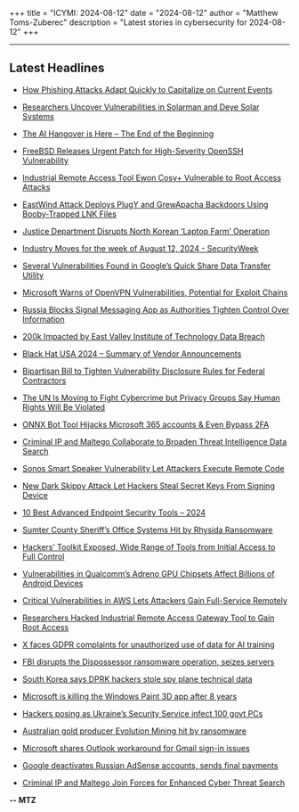 +++
title = "ICYMI: 2024-08-12"
date = "2024-08-12"
author = "Matthew Toms-Zuberec"
description = "Latest stories in cybersecurity for 2024-08-12"
+++

---------------------------------------------------------------------------
## Latest Headlines
- [How Phishing Attacks Adapt Quickly to Capitalize on Current Events](https://thehackernews.com/2024/08/how-phishing-attacks-adapt-quickly-to.html)

- [Researchers Uncover Vulnerabilities in Solarman and Deye Solar Systems](https://thehackernews.com/2024/08/researchers-uncover-vulnerabilities-in.html)

- [The AI Hangover is Here – The End of the Beginning](https://thehackernews.com/2024/08/the-ai-hangover-is-here-end-of-beginning.html)

- [FreeBSD Releases Urgent Patch for High-Severity OpenSSH Vulnerability](https://thehackernews.com/2024/08/freebsd-releases-urgent-patch-for-high.html)

- [Industrial Remote Access Tool Ewon Cosy+ Vulnerable to Root Access Attacks](https://thehackernews.com/2024/08/industrial-remote-access-tool-ewon-cosy.html)

- [EastWind Attack Deploys PlugY and GrewApacha Backdoors Using Booby-Trapped LNK Files](https://thehackernews.com/2024/08/russian-government-hit-by-eastwind.html)

- [Justice Department Disrupts North Korean ‘Laptop Farm’ Operation](https://www.securityweek.com/justice-department-disrupts-north-korean-laptop-farm-operation/)

- [Industry Moves for the week of August 12, 2024 - SecurityWeek](https://www.securityweek.com/industry-moves/aug-12-2024/)

- [Several Vulnerabilities Found in Google’s Quick Share Data Transfer Utility](https://www.securityweek.com/several-vulnerabilities-found-in-googles-quick-share-data-transfer-utility/)

- [Microsoft Warns of OpenVPN Vulnerabilities, Potential for Exploit Chains](https://www.securityweek.com/microsoft-warns-of-openvpn-vulnerabilities-potential-for-exploit-chains/)

- [Russia Blocks Signal Messaging App as Authorities Tighten Control Over Information](https://www.securityweek.com/russia-blocks-signal-messaging-app-as-authorities-tighten-control-over-information/)

- [200k Impacted by East Valley Institute of Technology Data Breach](https://www.securityweek.com/200k-impacted-by-east-valley-institute-of-technology-data-breach/)

- [Black Hat USA 2024 – Summary of Vendor Announcements](https://www.securityweek.com/black-hat-usa-2024-summary-of-vendor-announcements/)

- [Bipartisan Bill to Tighten Vulnerability Disclosure Rules for Federal Contractors](https://www.securityweek.com/bipartisan-bill-to-tighten-vulnerability-disclosure-rules-for-federal-contractors/)

- [The UN Is Moving to Fight Cybercrime but Privacy Groups Say Human Rights Will Be Violated](https://www.securityweek.com/the-un-is-moving-to-fight-cybercrime-but-privacy-groups-say-human-rights-will-be-violated/)

- [ONNX Bot Tool Hijacks Microsoft 365 accounts & Even Bypass 2FA](https://cybersecuritynews.com/onnx-bot-hijacks-microsoft-365-accounts-even-bypass-2fa/)

- [Criminal IP and Maltego Collaborate to Broaden Threat Intelligence Data Search](https://cybersecuritynews.com/broaden-threat-intelligence-data-search/)

- [Sonos Smart Speaker Vulnerability Let Attackers Execute Remote Code](https://cybersecuritynews.com/sonos-vulnerability-remote-code/)

- [New Dark Skippy Attack Let Hackers Steal Secret Keys From Signing Device](https://cybersecuritynews.com/dark-skippy-attack/)

- [10 Best Advanced Endpoint Security Tools – 2024](https://cybersecuritynews.com/endpoint-security-tools/)

- [Sumter County Sheriff’s Office Systems Hit by Rhysida Ransomware](https://cybersecuritynews.com/sumter-county-rhysida-ransomware/)

- [Hackers’ Toolkit Exposed, Wide Range of Tools from Initial Access to Full Control](https://cybersecuritynews.com/hackers-toolkit-exposed/)

- [Vulnerabilities in Qualcomm’s Adreno GPU Chipsets Affect Billions of Android Devices](https://cybersecuritynews.com/vulnerabilities-in-qualcomms-adreno-gpu-chipset/)

- [Critical Vulnerabilities in AWS Lets Attackers Gain Full-Service Remotely](https://cybersecuritynews.com/mutiple-vulnerabilities-found-in-aws/)

- [Researchers Hacked Industrial Remote Access Gateway Tool to Gain Root Access](https://cybersecuritynews.com/industrial-remote-access-gateway-tool-hacked/)

- [X faces GDPR complaints for unauthorized use of data for AI training](https://www.bleepingcomputer.com/news/artificial-intelligence/x-faces-gdpr-complaints-for-unauthorized-use-of-data-for-ai-training/)

- [FBI disrupts the Dispossessor ransomware operation, seizes servers](https://www.bleepingcomputer.com/news/security/fbi-disrupts-the-dispossessor-ransomware-operation-seizes-servers/)

- [South Korea says DPRK hackers stole spy plane technical data](https://www.bleepingcomputer.com/news/security/south-korea-says-dprk-hackers-stole-spy-plane-technical-data/)

- [Microsoft is killing the Windows Paint 3D app after 8 years](https://www.bleepingcomputer.com/news/microsoft/microsoft-is-killing-the-windows-paint-3d-app-after-8-years/)

- [Hackers posing as Ukraine’s Security Service infect 100 govt PCs](https://www.bleepingcomputer.com/news/security/hackers-posing-as-ukraines-security-service-infect-100-govt-pcs/)

- [Australian gold producer Evolution Mining hit by ransomware](https://www.bleepingcomputer.com/news/security/australian-gold-producer-evolution-mining-hit-by-ransomware/)

- [Microsoft shares Outlook workaround for Gmail sign-in issues](https://www.bleepingcomputer.com/news/microsoft/microsoft-shares-outlook-workaround-for-gmail-sign-in-issues/)

- [Google deactivates Russian AdSense accounts, sends final payments](https://www.bleepingcomputer.com/news/google/google-deactivates-russian-adsense-accounts-sends-final-payments/)

- [Criminal IP and Maltego Join Forces for Enhanced Cyber Threat Search](https://www.bleepingcomputer.com/news/security/criminal-ip-and-maltego-join-forces-for-enhanced-cyber-threat-search/)

**-- MTZ**